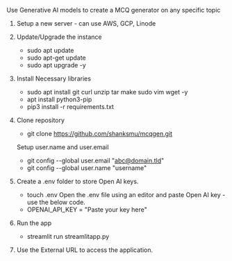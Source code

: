 Use Generative AI models to create a MCQ generator on any specific topic


1. Setup a new server - can use AWS, GCP, Linode
2. Update/Upgrade the instance
    - sudo apt update
    - sudo apt-get update
    - sudo apt upgrade -y
3. Install Necessary libraries
    - sudo apt install git curl unzip tar make sudo vim wget -y
    - apt install python3-pip
    - pip3 install -r requirements.txt
4. Clone repository
    - git clone https://github.com/shanksmu/mcqgen.git

    Setup user.name and user.email
    - git config --global user.email "abc@domain.tld"
    - git config --global user.name "username"
6. Create a .env folder to store Open AI keys.
    - touch .env
    Open the .env file using an editor and paste Open AI key - use the below code.
    - OPENAI_API_KEY = "Paste your key here"
7. Run the app
    - streamlit run streamlitapp.py
8. Use the External URL to access the application.

